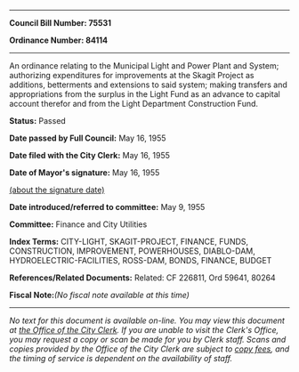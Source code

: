 

********

**Council Bill Number: 75531**
   
**Ordinance Number: 84114**
********

 An ordinance relating to the Municipal Light and Power Plant and System; authorizing expenditures for improvements at the Skagit Project as additions, betterments and extensions to said system; making transfers and appropriations from the surplus in the Light Fund as an advance to capital account therefor and from the Light Department Construction Fund.

**Status:** Passed
   
**Date passed by Full Council:** May 16, 1955
   
**Date filed with the City Clerk:** May 16, 1955
   
**Date of Mayor's signature:** May 16, 1955
   
[(about the signature date)](/~public/approvaldate.htm)
   
   
   
**Date introduced/referred to committee:** May 9, 1955
   
**Committee:** Finance and City Utilities
   
   
**Index Terms:** CITY-LIGHT, SKAGIT-PROJECT, FINANCE, FUNDS, CONSTRUCTION, IMPROVEMENT, POWERHOUSES, DIABLO-DAM, HYDROELECTRIC-FACILITIES, ROSS-DAM, BONDS, FINANCE, BUDGET

**References/Related Documents:** Related: CF 226811, Ord 59641, 80264

**Fiscal Note:**_(No fiscal note available at this time)_
********

_No text for this document is available on-line. You may view this document at [the Office of the City Clerk](http://www.seattle.gov/leg/clerk/contactUs.htm). If you are unable to visit the Clerk's Office, you may request a copy or scan be made for you by Clerk staff. Scans and copies provided by the Office of the City Clerk are subject to [copy fees](http://clerk.seattle.gov/~public/clerkfees.htm), and the timing of service is dependent on the availability of staff._

